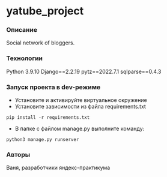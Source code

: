 # yatube_project
### Описание
Social network of bloggers.
### Технологии
Python 3.9.10
Django==2.2.19
pytz==2022.7.1
sqlparse==0.4.3
### Запуск проекта в dev-режиме
- Установите и активируйте виртуальное окружение
- Установите зависимости из файла requirements.txt
```
pip install -r requirements.txt
``` 
- В папке с файлом manage.py выполните команду:
```
python3 manage.py runserver
```
### Авторы
Ваня, разработчики яндекс-практикума